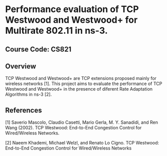 # Performance evaluation of TCP Westwood and Westwood+ for Multirate 802.11 in ns-3.

## Course Code: CS821

## Overview

TCP Westwood and Westwood+ are TCP extensions proposed mainly for wireless networks [1]. This project aims to evaluate the performance of TCP Westwood and Westwood+ in the presence of diferent Rate Adaptation Algorithms in ns-3 [2].

## References

[1] Saverio Mascolo, Claudio Casetti, Mario Gerla, M. Y. Sanadidi, and Ren Wang (2002). TCP Westwood: End-to-End Congestion Control for Wired/Wireless Networks.

[2] Naeem Khademi, Michael Welzl, and Renato Lo Cigno. TCP Westwood: End-to-End Congestion Control for Wired/Wireless Networks
